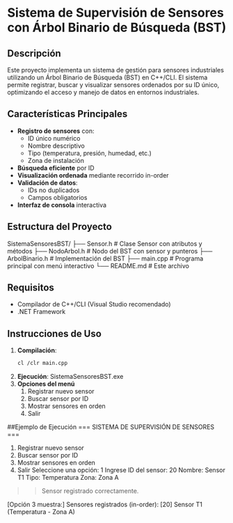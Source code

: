 # Sistema de Supervisión de Sensores con Árbol Binario de Búsqueda (BST)

## Descripción
Este proyecto implementa un sistema de gestión para sensores industriales utilizando un Árbol Binario de Búsqueda (BST) en C++/CLI. El sistema permite registrar, buscar y visualizar sensores ordenados por su ID único, optimizando el acceso y manejo de datos en entornos industriales.

## Características Principales
- **Registro de sensores** con:
  - ID único numérico
  - Nombre descriptivo
  - Tipo (temperatura, presión, humedad, etc.)
  - Zona de instalación
- **Búsqueda eficiente** por ID
- **Visualización ordenada** mediante recorrido in-order
- **Validación de datos**:
  - IDs no duplicados
  - Campos obligatorios
- **Interfaz de consola** interactiva

## Estructura del Proyecto
SistemaSensoresBST/
├── Sensor.h # Clase Sensor con atributos y métodos
├── NodoArbol.h # Nodo del BST con sensor y punteros
├── ArbolBinario.h # Implementación del BST
├── main.cpp # Programa principal con menú interactivo
└── README.md # Este archivo

## Requisitos
- Compilador de C++/CLI (Visual Studio recomendado)
- .NET Framework

## Instrucciones de Uso
1. **Compilación**:
   ```bash
   cl /clr main.cpp
2. **Ejecución**:
   SistemaSensoresBST.exe
3. **Opciones del menú**
   1. Registrar nuevo sensor
   2. Buscar sensor por ID
   3. Mostrar sensores en orden
   4. Salir

##Ejemplo de Ejecución
=== SISTEMA DE SUPERVISIÓN DE SENSORES ===
1. Registrar nuevo sensor
2. Buscar sensor por ID
3. Mostrar sensores en orden
4. Salir
Seleccione una opción: 1
Ingrese ID del sensor: 20
Nombre: Sensor T1
Tipo: Temperatura
Zona: Zona A
>> Sensor registrado correctamente.

[Opción 3 muestra:]
Sensores registrados (in-order):
[20] Sensor T1 (Temperatura - Zona A)
   
